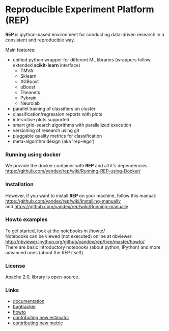 # Reproducible Experiment Platform (REP)

__REP__ is ipython-based environment for conducting data-driven research in a consistent and reproducible way.

Main features:

  * unified python wrapper for different ML libraries (wrappers follow extended __scikit-learn__ interface)
    * TMVA
    * Sklearn
    * XGBoost
    * uBoost
    * Theanets
    * Pybrain
    * Neurolab
  * parallel training of classifiers on cluster 
  * classification/regression reports with plots
  * interactive plots supported
  * smart grid-search algorithms with parallelized execution
  * versioning of research using git
  * pluggable quality metrics for classification
  * meta-algorithm design (aka 'rep-lego')


### Running using docker
We provide the docker container with __REP__ and all it's dependencies <br />
https://github.com/yandex/rep/wiki/Running-REP-using-Docker/

### Installation
However, if you want to install __REP__ on your machine, follow this manual:  <br />
https://github.com/yandex/rep/wiki/Installing-manually <br />
and https://github.com/yandex/rep/wiki/Running-manually

### Howto examples
To get started, look at the notebooks in /howto/  <br />
Notebooks can be viewed (not executed) online at nbviewer: http://nbviewer.ipython.org/github/yandex/rep/tree/master/howto/  <br />
There are basic introductory notebooks (about python, IPython) and more advanced ones (about the REP itself)

### License
Apache 2.0, library is open-source.

### Links
* [documentation](http://yandex.github.io/rep/)
* [bugtracker](https://github.com/yandex/rep/issues)
* [howto](http://nbviewer.ipython.org/github/yandex/rep/tree/master/howto/)
* [contributing new estimator](https://github.com/yandex/rep/wiki/Contributing-new-estimator)
* [contributing new metric](https://github.com/yandex/rep/wiki/Contributing-new-metrics)


